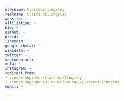 ```yaml
---
username: Clairebillingsley
realname: Claire Billingsley
website: ~
affiliation: ~
bio: ~
github: ~
orcid: ~
linkedin: ~
googlescholar: ~
wikidata: ~
twitter: ~
mastodon-url: ~
meta: ~
instagram: ~
redirect_from:
- /index.php/User:Clairebillingsley
- /index.php/Special:Contributions/Clairebillingsley
email: ~

---
```

